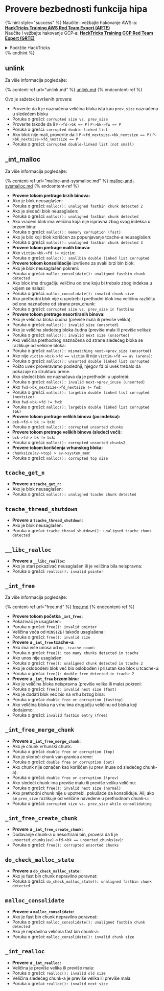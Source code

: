 # Provere bezbednosti funkcija hipa

{% hint style="success" %}
Naučite i vežbajte hakovanje AWS-a:<img src="/.gitbook/assets/arte.png" alt="" data-size="line">[**HackTricks Training AWS Red Team Expert (ARTE)**](https://training.hacktricks.xyz/courses/arte)<img src="/.gitbook/assets/arte.png" alt="" data-size="line">\
Naučite i vežbajte hakovanje GCP-a: <img src="/.gitbook/assets/grte.png" alt="" data-size="line">[**HackTricks Training GCP Red Team Expert (GRTE)**<img src="/.gitbook/assets/grte.png" alt="" data-size="line">](https://training.hacktricks.xyz/courses/grte)

<details>

<summary>Podržite HackTricks</summary>

* Proverite [**planove pretplate**](https://github.com/sponsors/carlospolop)!
* **Pridružite se** 💬 [**Discord grupi**](https://discord.gg/hRep4RUj7f) ili [**telegram grupi**](https://t.me/peass) ili nas **pratite** na **Twitteru** 🐦 [**@hacktricks\_live**](https://twitter.com/hacktricks\_live)**.**
* **Podelite hakovanje trikova slanjem PR-ova na** [**HackTricks**](https://github.com/carlospolop/hacktricks) i [**HackTricks Cloud**](https://github.com/carlospolop/hacktricks-cloud) github repozitorijume.

</details>
{% endhint %}

## unlink

Za više informacija pogledajte:

{% content-ref url="unlink.md" %}
[unlink.md](unlink.md)
{% endcontent-ref %}

Ovo je sažetak izvršenih provera:

* Proverite da li je naznačena veličina bloka ista kao `prev_size` naznačena u sledećem bloku
* Poruka o grešci: `corrupted size vs. prev_size`
* Proverite takođe da li `P->fd->bk == P` i `P->bk->fw == P`
* Poruka o grešci: `corrupted double-linked list`
* Ako blok nije mali, proverite da li `P->fd_nextsize->bk_nextsize == P` i `P->bk_nextsize->fd_nextsize == P`
* Poruka o grešci: `corrupted double-linked list (not small)`

## \_int\_malloc

Za više informacija pogledajte:

{% content-ref url="malloc-and-sysmalloc.md" %}
[malloc-and-sysmalloc.md](malloc-and-sysmalloc.md)
{% endcontent-ref %}

* **Provere tokom pretrage brzih binova:**
* Ako je blok neusaglašen:
* Poruka o grešci: `malloc(): unaligned fastbin chunk detected 2`
* Ako je sledeći blok neusaglašen:
* Poruka o grešci: `malloc(): unaligned fastbin chunk detected`
* Ako vraćeni blok ima veličinu koja nije ispravna zbog svog indeksa u brzom binu:
* Poruka o grešci: `malloc(): memory corruption (fast)`
* Ako je bilo koji blok korišćen za popunjavanje tcache-a neusaglašen:
* Poruka o grešci: `malloc(): unaligned fastbin chunk detected 3`
* **Provere tokom pretrage malih binova:**
* Ako `victim->bk->fd != victim`:
* Poruka o grešci: `malloc(): smallbin double linked list corrupted`
* **Provere tokom konsolidacije** izvršene za svaki brzi bin blok:&#x20;
* Ako je blok neusaglašen pokreni:
* Poruka o grešci: `malloc_consolidate(): unaligned fastbin chunk detected`
* Ako blok ima drugačiju veličinu od one koju bi trebalo zbog indeksa u kojem se nalazi:
* Poruka o grešci: `malloc_consolidate(): invalid chunk size`
* Ako prethodni blok nije u upotrebi i prethodni blok ima veličinu različitu od one naznačene od strane prev\_chunk:
* Poruka o grešci: `corrupted size vs. prev_size in fastbins`
* **Provere tokom pretrage nesortiranih binova**:
* Ako je veličina bloka čudna (previše mala ili previše velika):&#x20;
* Poruka o grešci: `malloc(): invalid size (unsorted)`
* Ako je veličina sledećeg bloka čudna (previše mala ili previše velika):
* Poruka o grešci: `malloc(): invalid next size (unsorted)`
* Ako veličina prethodnog naznačena od strane sledećeg bloka se razlikuje od veličine bloka:
* Poruka o grešci: `malloc(): mismatching next->prev_size (unsorted)`
* Ako nije `victim->bck->fd == victim` ili nije `victim->fd == av (arena)`:
* Poruka o grešci: `malloc(): unsorted double linked list corrupted`
* Pošto uvek proveravamo poslednji, njegov fd bi uvek trebalo da pokazuje na strukturu arene.
* Ako sledeći blok ne naznačava da je prethodni u upotrebi:
* Poruka o grešci: `malloc(): invalid next->prev_inuse (unsorted)`
* Ako `fwd->bk_nextsize->fd_nextsize != fwd`:
* Poruka o grešci: `malloc(): largebin double linked list corrupted (nextsize)`
* Ako `fwd->bk->fd != fwd`:
* Poruka o grešci: `malloc(): largebin double linked list corrupted (bk)`
* **Provere tokom pretrage velikih binova (po indeksu):**
* `bck->fd-> bk != bck`:
* Poruka o grešci: `malloc(): corrupted unsorted chunks`
* **Provere tokom pretrage velikih binova (sledeći veći):**
* `bck->fd-> bk != bck`:
* Poruka o grešci: `malloc(): corrupted unsorted chunks2`
* **Provere tokom korišćenja vrhunskog bloka:**
* `chunksize(av->top) > av->system_mem`:
* Poruka o grešci: `malloc(): corrupted top size`

## `tcache_get_n`

* **Provere u `tcache_get_n`:**
* Ako je blok neusaglašen:
* Poruka o grešci: `malloc(): unaligned tcache chunk detected`

## `tcache_thread_shutdown`

* **Provere u `tcache_thread_shutdown`:**
* Ako je blok neusaglašen:
* Poruka o grešci: `tcache_thread_shutdown(): unaligned tcache chunk detected`

## `__libc_realloc`

* **Provere u `__libc_realloc`:**
* Ako je stari pokazivač neusaglašen ili je veličina bila neispravna:
* Poruka o grešci: `realloc(): invalid pointer`

## `_int_free`

Za više informacija pogledajte:

{% content-ref url="free.md" %}
[free.md](free.md)
{% endcontent-ref %}

* **Provere tokom početka `_int_free`:**
* Pokazivač je usaglašen:
* Poruka o grešci: `free(): invalid pointer`
* Veličina veća od `MINSIZE` i takođe usaglašena:
* Poruka o grešci: `free(): invalid size`
* **Provere u `_int_free` tcache-u:**
* Ako ima više unosa od `mp_.tcache_count`:
* Poruka o grešci: `free(): too many chunks detected in tcache`
* Ako unos nije usaglašen:
* Poruka o grešci: `free(): unaligned chunk detected in tcache 2`
* Ako je oslobođeni blok već bio oslobođen i prisutan kao blok u tcache-u:
* Poruka o grešci: `free(): double free detected in tcache 2`
* **Provere u `_int_free` brzom binu:**
* Ako je veličina bloka neispravna (previše velika ili mala) pokreni:
* Poruka o grešci: `free(): invalid next size (fast)`
* Ako je dodati blok već bio na vrhu brzog bina:
* Poruka o grešci: `double free or corruption (fasttop)`
* Ako veličina bloka na vrhu ima drugačiju veličinu od bloka koji dodajemo:
* Poruka o grešci: `invalid fastbin entry (free)`
## **`_int_free_merge_chunk`**

* **Provere u `_int_free_merge_chunk`:**
* Ako je chunk vrhunski chunk:
* Poruka o grešci: `double free or corruption (top)`
* Ako je sledeći chunk van granica arene:
* Poruka o grešci: `double free or corruption (out)`
* Ako chunk nije označen kao korišćen (u prev\_inuse od sledećeg chunk-a):
* Poruka o grešci: `double free or corruption (!prev)`
* Ako sledeći chunk ima previše malu ili previše veliku veličinu:
* Poruka o grešci: `free(): invalid next size (normal)`
* Ako prethodni chunk nije u upotrebi, pokušaće da konsoliduje. Ali, ako se `prev_size` razlikuje od veličine navedene u prethodnom chunk-u:
* Poruka o grešci: `corrupted size vs. prev_size while consolidating`

## **`_int_free_create_chunk`**

* **Provere u `_int_free_create_chunk`:**
* Dodavanje chunk-a u nesortirani bin, provera da li je `unsorted_chunks(av)->fd->bk == unsorted_chunks(av)`:
* Poruka o grešci: `free(): corrupted unsorted chunks`

## `do_check_malloc_state`

* **Provere u `do_check_malloc_state`:**
* Ako je fast bin chunk nepravilno poravnat:
* Poruka o grešci: `do_check_malloc_state(): unaligned fastbin chunk detected`

## `malloc_consolidate`

* **Provere u `malloc_consolidate`:**
* Ako je fast bin chunk nepravilno poravnat:
* Poruka o grešci: `malloc_consolidate(): unaligned fastbin chunk detected`
* Ako je nepravilna veličina fast bin chunk-a:
* Poruka o grešci: `malloc_consolidate(): invalid chunk size`

## `_int_realloc`

* **Provere u `_int_realloc`:**
* Veličina je previše velika ili previše mala:
* Poruka o grešci: `realloc(): invalid old size`
* Veličina sledećeg chunk-a je previše velika ili previše mala:
* Poruka o grešci: `realloc(): invalid next size`
